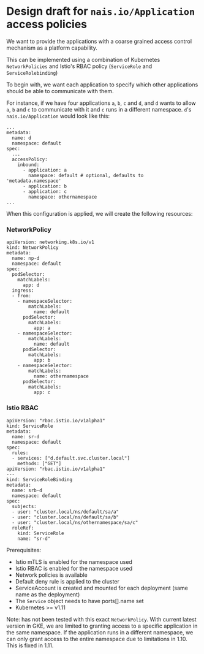 # Design draft for `nais.io/Application` access policies

We want to provide the applications with a coarse grained access control mechanism as a platform capability.

This can be implemented using a combination of Kubernetes `NetworkPolicies` and Istio's RBAC policy (`ServiceRole` and `ServiceRolebinding`)

To begin with, we want each application to specify which other applications should be able to communicate with them. 

For instance, if we have four applications `a`, `b`, `c` and `d`, and `d` wants to allow `a`, `b` and `c` to communicate with it and `c` runs in a different namespace.
`d`'s `nais.io/Application` would look like this: 

```
...
metadata:
  name: d
  namespace: default
spec: 
  ...
  accessPolicy:
    inbound:
      - application: a
        namespace: default # optional, defaults to 'metadata.namespace'
      - application: b
      - application: c
        namespace: othernamespace 
...
```


When this configuration is applied, we will create the following resources:

### NetworkPolicy

```
apiVersion: networking.k8s.io/v1
kind: NetworkPolicy
metadata:
  name: np-d
  namespace: default
spec:
  podSelector:
    matchLabels:
      app: d
  ingress:
  - from:
    - namespaceSelector:
        matchLabels:
          name: default
      podSelector:
        matchLabels:
          app: a
    - namespaceSelector:
        matchLabels:
          name: default
      podSelector:
        matchLabels:
          app: b
    - namespaceSelector:
        matchLabels:
          name: othernamespace
      podSelector:
        matchLabels:
          app: c
```

### Istio RBAC

```
apiVersion: "rbac.istio.io/v1alpha1"
kind: ServiceRole
metadata:
  name: sr-d
  namespace: default
spec:
  rules:
  - services: ["d.default.svc.cluster.local"]
    methods: ["GET"]
apiVersion: "rbac.istio.io/v1alpha1"
---
kind: ServiceRoleBinding
metadata:
  name: srb-d
  namespace: default
spec:
  subjects:
  - user: "cluster.local/ns/default/sa/a"
  - user: "cluster.local/ns/default/sa/b"
  - user: "cluster.local/ns/othernamespace/sa/c"
  roleRef:
    kind: ServiceRole
    name: "sr-d"
```

Prerequisites:

- Istio mTLS is enabled for the namespace used
- Istio RBAC is enabled for the namespace used
- Network policies is available
- Default deny rule is applied to the cluster 
- ServiceAccount is created and mounted for each deployment (same name as the deployment)
- The `Service` object needs to have ports[].name set
- Kubernetes >= v1.11

Note: has not been tested with this exact `NetworkPolicy`. With current latest version in GKE, we are limited to granting access to a specific application in the same namespace. If the application runs in a different namespace, we can only grant access to the entire namespace due to limitations in 1.10. This is fixed in 1.11.
